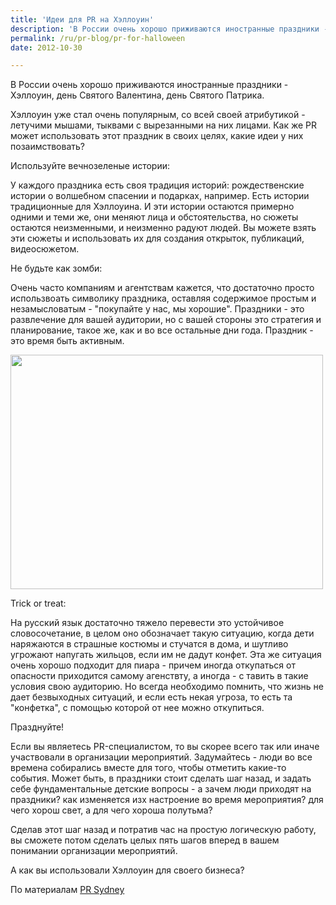 ```yaml
---
title: 'Идеи для PR на Хэллоуин'
description: 'В России очень хорошо приживаются иностранные праздники - Хэллоуин, день Святого Валентина, день Святого Патрика.'
permalink: /ru/pr-blog/pr-for-halloween
date: 2012-10-30

---
```


В России очень хорошо приживаются иностранные праздники - Хэллоуин, день Святого Валентина, день Святого Патрика.

Хэллоуин уже стал очень популярным, со всей своей атрибутикой - летучими мышами, тыквами с вырезанными на них лицами. Как же PR может использовать этот праздник в своих целях, какие идеи у них позаимствовать?

Используйте вечнозеленые истории:

У каждого праздника есть своя традиция историй: рождественские истории  о волшебном спасении и подарках, например. Есть истории традиционные для Хэллоуина. И эти истории остаются примерно одними и теми же, они меняют лица и обстоятельства, но сюжеты остаются неизменными, и неизменно радуют людей. Вы можете взять эти сюжеты и использовать их для создания открыток, публикаций, видеосюжетом.

Не будьте как зомби:

Очень часто компаниям и агентствам кажется, что достаточно просто использвоать символику праздника, оставляя содержимое простым и незамысловатым - "покупайте у нас, мы хорошие". Праздники - это развлечение для вашей аудитории, но с вашей стороны это стратегия и планирование, такое же, как и во все остальные дни года. Праздник - это время быть активным.

<img src="{{ site.assets }}/upload/266812701_6b9ba94691_0.jpg" alt="" class="post__img" width="500" height="375">

Trick or treat:

На русский язык достаточно тяжело перевести это устойчивое словосочетание, в целом оно обозначает такую ситуацию, когда дети наряжаются в страшные костюмы и стучатся в дома, и шутливо угрожают напугать жильцов, если им не дадут конфет. Эта же ситуация очень хорошо подходит для пиара - причем иногда откупаться от опасности приходится самому агенствту, а иногда - с тавить в такие условия свою аудиторию. Но всегда необходимо помнить, что жизнь не дает безвыходных ситуаций, и если есть некая угроза, то есть та "конфетка", с помощью которой  от нее можно откупиться.

Празднуйте!

Если вы являетесь PR-специалистом, то вы скорее всего так или иначе участвовали в организации мероприятий. Задумайтесь - люди во все времена собирались вместе для того, чтобы отметить какие-то события. Может быть, в праздники стоит сделать шаг назад, и задать себе фундаментальные детские вопросы - а зачем люди приходят на праздники? как изменяется изх настроение во время мероприятия? для чего хорош свет, а для чего хороша полутьма?

Сделав этот шаг назад и потратив час на простую логическую работу, вы сможете потом сделать целых пять шагов вперед в вашем понимании организации мероприятий.

А как вы использовали Хэллоуин для своего бизнеса?

По материалам <a href="http://publicrelationssydney.com.au/?p=2394">PR Sydney</a>

